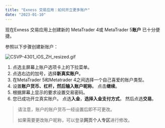 ```yaml
---
title: "Exness 交易应用：如何开立更多账户"
date: "2023-01-10"
---
```


现在Exness 交易应用上创建新的 MetaTrader 4或 MetaTrader 5**账户** 已十分便捷。

参照以下步骤创建新账户：

![CSVP-4301_iOS_ZH_resized.gif](https://testingcf.jsdelivr.net/gh/jarlin8/OSS@main/exhelp/CSVP-4301_iOS_ZH_resized.gif)

1. 点选主屏幕上账户选项卡上的下拉菜单。 
2. 点选右边的加号，选择**新真实账户**。 
3. 在MetaTrader 5和Metatrader 4之间选择一个自己喜爱的账户类型。 
4. 设置**账户货币、杠杆，**然后输入**账户昵称**。 点击**继续**。
5. 根据屏幕上显示的要求设置交易密码。
6. 您已成功开立真实账户。 点选**入金**，**选择入金支付方式**， 然后点选**交易**。

> 请注意，账户的账户货币一经设置后即不可更改。  
>   
> 如果需要更改账户昵称，可以登录**网页个人专区**进行修改。

